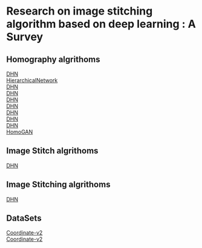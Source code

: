 # Research on image stitching algorithm based on deep learning : A Survey

## Homography algrithoms
<a href="https://github.com/yishiliuhuasheng/deep_image_homography_estimation">DHN</a> <br />
<a href="https://github.com/TakuKaneda/HierarchicalNetwork">HierarchicalNetwork</a> <br />
<a href="http://www.w3school.com.cn">DHN</a> <br />
<a href="http://www.w3school.com.cn">DHN</a> <br />
<a href="http://www.w3school.com.cn">DHN</a> <br />
<a href="http://www.w3school.com.cn">DHN</a> <br />
<a href="http://www.w3school.com.cn">DHN</a> <br />
<a href="http://www.w3school.com.cn">DHN</a> <br />
<a href="http://www.w3school.com.cn">DHN</a> <br />
<a href="https://github.com/megvii-research/HomoGAN">HomoGAN</a> <br />

## Image Stitch algrithoms
<a href="http://www.w3school.com.cn">DHN</a> <br />

## Image Stitching algrithoms
<a href="http://www.w3school.com.cn">DHN</a> <br />

## DataSets
<a href="https://drive.google.com/file/d/19d2ylBUPcMQBb_MNBBGl9rCAS7SU-oGm/view?usp=sharing">Coordinate-v2</a> <br />
<a href="https://drive.google.com/file/d/19d2ylBUPcMQBb_MNBBGl9rCAS7SU-oGm/view?usp=sharing">Coordinate-v2</a> <br />

